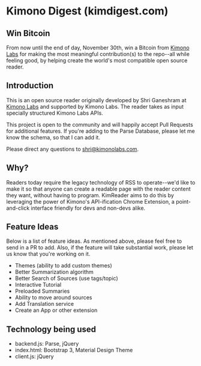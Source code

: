Kimono Digest (kimdigest.com)
============
## Win Bitcoin

From now until the end of day, November 30th, win a Bitcoin from [Kimono Labs](www.kimonolabs.com) for making the most meaningful contribution(s) to the repo--all while feeling good, by helping create the world's most compatible open source reader.

## Introduction

This is an open source reader originally developed by Shri Ganeshram at [Kimono Labs](www.kimonolabs.com) and supported by Kimono Labs. The reader takes as input specially structured Kimono Labs APIs. 

This project is open to the community and will happily accept Pull Requests for additional features. If you're adding to the Parse Database, please let me know the schema, so that I can add it.

Please direct any questions to [shri@kimonolabs.com](mailto:shri@kimonolabs.com).

## Why?

Readers today require the legacy technology of RSS to operate--we'd like to make it so that anyone can create a readable page with the reader content they want, without having to program. KimReader aims to do this by leveraging the power of Kimono's API-ification Chrome Extension, a point-and-click interface friendly for devs and non-devs alike.

## Feature Ideas

Below is a list of feature ideas. As mentioned above, please feel free to send in a PR to add. Also, if the feature will take substantial work, please let us know that you're working on it.

* Themes (ability to add custom themes)
* Better Summarization algorithm
* Better Search of Sources (use tags/topic)
* Interactive Tutorial
* Preloaded Summaries
* Ability to move around sources
* Add Translation service
* Create an App or other extension

## Technology being used

* backend.js: Parse, jQuery
* index.html: Bootstrap 3, Material Design Theme
* client.js: jQuery

